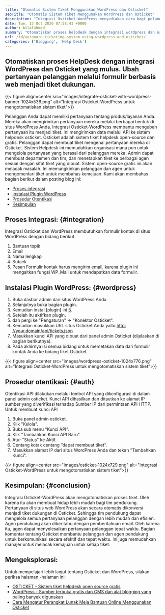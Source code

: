 ```yaml
---
title: "Otomatis Sistem Tiket Menggunakan WordPress dan Osticket" 
seoTitle: "Otomatis Sistem Tiket Menggunakan WordPress dan Osticket" 
description: "Integrasi Osticket-WordPress menyediakan cara bagi pelanggan untuk menghasilkan tiket dukungan dari situs WordPress dan mengelolanya dari Osticket Dashboard." 
date: Tue, 13 Oct 2020 07:58:41 +0000
author: bilalahmed
summary: "Otomatiskan proses helpdesk dengan integrasi wordpress dan osticket yang mulus. Ubah pertanyaan pelanggan melalui formulir berbasis web menjadi tiket dukungan." 
url: /id/automate-ticketing-system-using-wordpress-and-osticket/
categories: ['Blogging', 'Help Desk']
---
```


## Otomatiskan proses HelpDesk dengan integrasi WordPress dan Osticket yang mulus. Ubah pertanyaan pelanggan melalui formulir berbasis web menjadi tiket dukungan.

{{< figure align=center src="images/integrate-osticket-with-wordpress-banner-1024x536.png" alt="Integrasi Osticket-WordPress untuk mengotomatiskan sistem tiket">}}

Pelanggan Anda dapat memiliki pertanyaan tentang produk/layanan Anda. Mereka akan mengirimkan pertanyaan mereka melalui berbagai bentuk di situs WordPress Anda. Integrasi Osticket-WordPress membantu mengubah pertanyaan itu menjadi tiket. Ini mengirimkan data melalui API ke sistem helpdesk osticket.
Osticket adalah sistem tiket helpdesk open-source dan gratis. Pelanggan dapat membuat tiket mengenai pertanyaan mereka di Osticket. Sistem Helpdesk ini memudahkan organisasi mana pun untuk mengelola pertanyaan yang berasal dari pelanggan mereka. Admin dapat membuat departemen dan tim, dan menetapkan tiket ke berbagai agen sesuai dengan sifat tiket yang dibuat. Sistem open-source gratis ini akan melacak masalah. Ini memungkinkan pelanggan dan agen untuk mengomentari tiket untuk membahas kemajuan. Kami akan membahas bagian berikut dalam posting blog ini:
  * [Proses integrasi][1]
  * [Instalasi Plugin WordPress][2]
  * [Prosedur Otentikasi][3]
  * [Kesimpulan][4]

## Proses Integrasi: {#integration}

Integrasi Osticket dan WordPress membutuhkan formulir kontak di situs WordPress dengan bidang berikut
  1. Bantuan topik
  2. Email
  3. Nama lengkap
  4. Subjek
  5. Pesan
Formulir kontak harus mengirim email, karena plugin ini mengaitkan fungsi WP_Mail untuk mendapatkan data formulir.

## Instalasi Plugin WordPress: {#wordpress}

  1. Buka dasbor admin dari situs WordPress Anda.
  2. Selanjutnya buka bagian plugin.
  3. Kemudian instal [plugin] ini [5].
  4. Setelah itu aktifkan plugin.
  5. dan pergi ke "Pengaturan" -> "Konektor Osticket".
  6. Kemudian masukkan URL situs Osticket Anda yaitu [http: //your.domain/api/tickets.json][6]
  7. Masukkan kunci API yang dibuat dari panel admin Osticket (dijelaskan di bagian berikutnya).
  8. Pada akhirnya isi semua bidang untuk memetakan data dari formulir kontak Anda ke bidang tiket Osticket.

{{< figure align=center src="images/wordpress-osticket-1024x776.png" alt="Integrasi Osticket-WordPress untuk mengotomatiskan sistem tiket">}}


## Prosedur otentikasi: {#auth}

Otentikasi API dilakukan melalui tombol API yang dikonfigurasi di dalam panel admin osticket. Kunci API dihasilkan dan ditautkan ke alamat IP sumber yang diverifikasi terhadap Sumber IP dari permintaan API HTTP. Untuk membuat kunci API
  1. Buka panel admin osticket.
  2. Klik "Kelola".
  3. Buka sub menu “Kunci API”.
  4. Klik “Tambahkan Kunci API Baru”.
  5. Atur "Status" ke Aktif.
  6. Centang kotak centang “dapat membuat tiket”.
  7. Masukkan alamat IP dari situs WordPress Anda dan tekan "Tambahkan Kunci".

{{< figure align=center src="images/osticket-1024x729.png" alt="Integrasi Osticket-WordPress untuk mengotomatiskan sistem tiket">}}


## Kesimpulan: {#conclusion}

Integrasi Osticket-WordPress akan mengotomatiskan proses tiket. Oleh karena itu akan membuat hidup lebih mudah bagi tim pendukung. Pertanyaan di situs web WordPress akan secara otomatis dikonversi menjadi tiket dukungan di Osticket. Sehingga tim pendukung dapat mengelola semua pertanyaan pelanggan dengan lebih mudah dan efisien. Agen pendukung akan diberitahu dengan pemberitahuan email. Oleh karena itu, agen dapat menyelesaikan pertanyaan pelanggan tepat waktu. Bagian komentar tentang Osticket membantu pelanggan dan agen pendukung untuk berkomunikasi secara efektif dan tepat waktu. Ini juga memudahkan manajer untuk melacak kemajuan untuk setiap tiket.

## Mengeksplorasi:
Untuk mempelajari lebih lanjut tentang Osticket dan WordPress, silakan periksa halaman -halaman ini:
  * [OSTICKET - Sistem tiket helpdesk open source gratis][7]
  * [WordPress - Sumber terbuka gratis dan CMS dan alat blogging yang paling banyak digunakan][8]
  * [Cara Mengatur Perangkat Lunak Meja Bantuan Online Menggunakan Osticket][9]



[1]: #integration
[2]: #wordpress
[3]: #auth
[4]: #conclusion
[5]: https://href.li/?https://wordpress.org/plugins/scand-osticket-connector/
[6]: https://href.li/?http://your.domain/api/tickets.json
[7]: https://href.li/?https://products.containerize.com/helpdesk/osticket
[8]: https://href.li/?https://products.containerize.com/blogging/wordpress
[9]: https://blog.containerize.com/helpdesk/how-to-set-up-help-desk-system-using-osticket/

